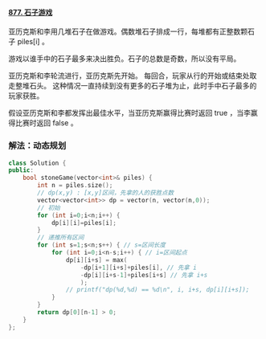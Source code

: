 #### [877. 石子游戏](https://leetcode-cn.com/problems/stone-game/)

亚历克斯和李用几堆石子在做游戏。偶数堆石子排成一行，每堆都有正整数颗石子 piles[i] 。

游戏以谁手中的石子最多来决出胜负。石子的总数是奇数，所以没有平局。

亚历克斯和李轮流进行，亚历克斯先开始。 每回合，玩家从行的开始或结束处取走整堆石头。 这种情况一直持续到没有更多的石子堆为止，此时手中石子最多的玩家获胜。

假设亚历克斯和李都发挥出最佳水平，当亚历克斯赢得比赛时返回 true ，当李赢得比赛时返回 false 。


### 解法：动态规划

```cpp
class Solution {
public:
    bool stoneGame(vector<int>& piles) {
        int n = piles.size();
        // dp(x,y) : [x,y]区间，先拿的人的获胜点数
        vector<vector<int>> dp = vector(n, vector(n,0));
        // 初始
        for (int i=0;i<n;i++) {
            dp[i][i]=piles[i];
        }
        // 递推所有区间
        for (int s=1;s<n;s++) { // s=区间长度
            for (int i=0;i<n-s;i++) { // i=区间起点
                dp[i][i+s] = max(
                    -dp[i+1][i+s]+piles[i], // 先拿 i
                    -dp[i][i+s-1]+piles[i+s] // 先拿 i+s
                    );
                // printf("dp(%d,%d) == %d\n", i, i+s, dp[i][i+s]);
            }
        }
        return dp[0][n-1] > 0;
    }
};
```
